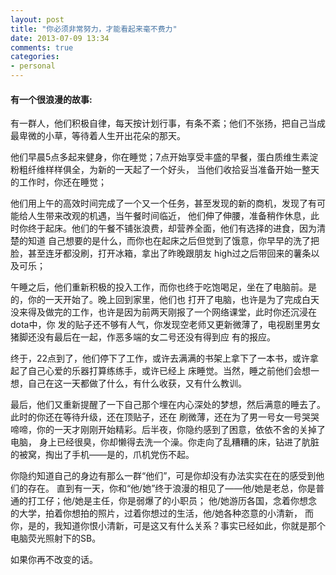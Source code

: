 ```yaml
---
layout: post
title: "你必须非常努力，才能看起来毫不费力"
date: 2013-07-09 13:34
comments: true
categories: 
- personal
---
```


#### 有一个很浪漫的故事:
有一群人，他们积极自律，每天按计划行事，有条不紊；他们不张扬，把自己当成最卑微的小草，等待着人生开出花朵的那天。

他们早晨5点多起来健身，你在睡觉；7点开始享受丰盛的早餐，蛋白质维生素淀粉粗纤维样样俱全，为新的一天起了一个好头，
当他们收拾妥当准备开始一整天的工作时，你还在睡觉；
<!--More-->

他们用上午的高效时间完成了一个又一个任务，甚至发现的新的商机，发现了有可能给人生带来改观的机遇，当午餐时间临近，
他们伸了伸腰，准备稍作休息，此时你终于起床。他们的午餐不铺张浪费，却营养全面，他们有选择的进食，因为清楚的知道
自己想要的是什么，而你也在起床之后但觉到了饿意，你早早的洗了把脸，甚至连牙都没刷，打开冰箱，拿出了昨晚跟朋友
high过之后带回来的薯条以及可乐；

午睡之后，他们重新积极的投入工作，而你也终于吃饱喝足，坐在了电脑前。是的，你的一天开始了。晚上回到家里，他们也
打开了电脑，也许是为了完成白天没来得及做完的工作，也许是因为前两天刚报了一个网络课堂，此时你还沉浸在dota中，你
发的贴子还不够有人气，你发现空老师又更新微薄了，电视剧里男女猪脚还没有最后在一起，作恶多端的女二号还没有得到应
有的报应。

终于，22点到了，他们停下了工作，或许去满满的书架上拿下了一本书，或许拿起了自己心爱的乐器打算练练手，或许已经上
床睡觉。当然，睡之前他们会想一想，自己在这一天都做了什么，有什么收获，又有什么教训。

最后，他们又重新提醒了一下自己那个埋在内心深处的梦想，然后满意的睡去了。此时的你还在等待升级，还在顶贴子，还在
刷微薄，还在为了男一号女一号哭哭啼啼，你的一天才刚刚开始精彩。后半夜，你隐约感到了困意，依依不舍的关掉了电脑，
身上已经很臭，你却懒得去洗一个澡。你走向了乱糟糟的床，钻进了肮脏的被窝，掏出了手机——是的，爪机党伤不起。

你隐约知道自己的身边有那么一群“他们”，可是你却没有办法实实在在的感受到他们的存在。
直到有一天，你和“他/她”终于浪漫的相见了——他/她是老总，你是普通的打工仔；他/她是主任，你是弱爆了的小职员；
他/她游历各国，念着你想念的大学，拍着你想拍的照片，过着你想过的生活，他/她各种恣意的小清新，
而你，是的，我知道你恨小清新，可是这又有什么关系？事实已经如此，你就是那个电脑荧光照射下的SB。

如果你再不改变的话。
